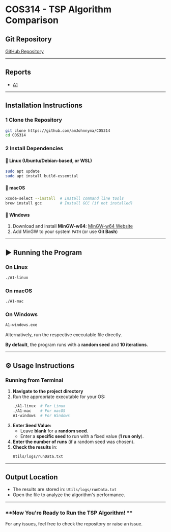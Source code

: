 # COS314 - TSP Algorithm Comparison

## Git Repository
[GitHub Repository](https://github.com/amJohnnyma/COS314)

---

## Reports
- [A1](https://github.com/amJohnnyma/COS314/blob/main/COS314A1D1.pdf)

---

## Installation Instructions

### 1 Clone the Repository
```sh
git clone https://github.com/amJohnnyma/COS314
cd COS314
```

### 2 Install Dependencies

#### 🔹 **Linux (Ubuntu/Debian-based, or WSL)**
```sh
sudo apt update
sudo apt install build-essential
```

#### 🔹 **macOS**
```sh
xcode-select --install  # Install command line tools
brew install gcc        # Install GCC (if not installed)
```

#### 🔹 **Windows**
1. Download and install **MinGW-w64**: [MinGW-w64 Website](https://www.mingw-w64.org/)
2. Add MinGW to your system `PATH` (or use **Git Bash**)

---

## ▶ Running the Program

### **On Linux**
```sh
./A1-linux
```

### **On macOS**
```sh
./A1-mac
```

### **On Windows**
```sh
A1-windows.exe
```

Alternatively, run the respective executable file directly.

**By default**, the program runs with a **random seed** and **10 iterations**.

---

## ⚙ Usage Instructions

### **Running from Terminal**
1. **Navigate to the project directory**
2. Run the appropriate executable for your OS:
   ```sh
   ./A1-linux  # For Linux
   ./A1-mac    # For macOS
   A1-windows  # For Windows
   ```
3. **Enter Seed Value:**
   - Leave **blank** for a **random seed**.
   - Enter a **specific seed** to run with a fixed value (**1 run only**).
4. **Enter the number of runs** (if a random seed was chosen).
5. **Check the results** in:
   ```sh
   Utils/logs/runData.txt
   ```

---

## Output Location
- The results are stored in: `Utils/logs/runData.txt`
- Open the file to analyze the algorithm's performance.

---

### **Now You're Ready to Run the TSP Algorithm! **

For any issues, feel free to check the repository or raise an issue. 

